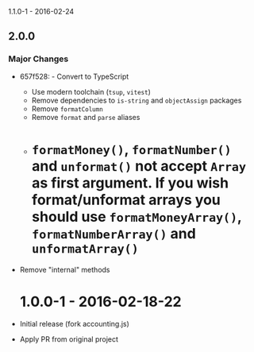 1.1.0-1 - 2016-02-24

## 2.0.0

### Major Changes

- 657f528: - Convert to TypeScript
  - Use modern toolchain (`tsup`, `vitest`)
  - Remove dependencies to `is-string` and `objectAssign` packages
  - Remove `formatColumn`
  - Remove `format` and `parse` aliases
  - # `formatMoney()`, `formatNumber()` and `unformat()` not accept `Array` as first argument. If you wish format/unformat arrays you should use `formatMoneyArray()`, `formatNumberArray()` and `unformatArray()`
- Remove "internal" methods

  # 1.0.0-1 - 2016-02-18-22

- Initial release (fork accounting.js)
- Apply PR from original project
